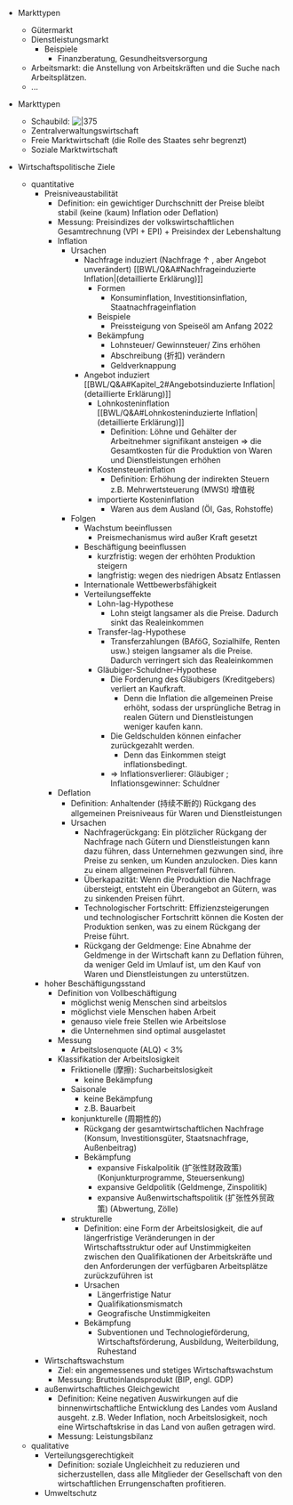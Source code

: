 - Markttypen 
	- Gütermarkt 
	- Dienstleistungsmarkt 
		- Beispiele 
			- Finanzberatung, Gesundheitsversorgung 
	- Arbeitsmarkt: die Anstellung von Arbeitskräften und die Suche nach Arbeitsplätzen. 
	- ... 
- Markttypen 
	- Schaubild: ![|375](https://github.com/xiaomeng-huang-study/images_BWL/blob/main/Snipaste_2023-10-30_20-17-36.png?raw=) 
	- Zentralverwaltungswirtschaft 
	- Freie Marktwirtschaft (die Rolle des Staates sehr begrenzt) 
	- Soziale Marktwirtschaft 

- Wirtschaftspolitische Ziele 
	- quantitative 
		- Preisniveaustabilität 
			- Definition: ein gewichtiger Durchschnitt der Preise bleibt stabil (keine (kaum) Inflation oder Deflation) 
			- Messung: Preisindizes der volkswirtschaftlichen Gesamtrechnung (VPI + EPI) + Preisindex der Lebenshaltung 
			- Inflation 
				- Ursachen 
					- Nachfrage induziert (Nachfrage $\uparrow$ , aber Angebot unverändert) [[BWL/Q&A#Nachfrageinduzierte Inflation|(detaillierte Erklärung)]] 
						- Formen 
							- Konsuminflation, Investitionsinflation, Staatnachfrageinflation 
						- Beispiele 
							- Preissteigung von Speiseöl am Anfang 2022 
						- Bekämpfung 
							- Lohnsteuer/ Gewinnsteuer/ Zins erhöhen 
							- Abschreibung (折扣) verändern 
							- Geldverknappung 
					- Angebot induziert [[BWL/Q&A#Kapitel_2#Angebotsinduzierte Inflation|(detaillierte Erklärung)]] 
						- Lohnkosteninflation [[BWL/Q&A#Lohnkosteninduzierte Inflation|(detaillierte Erklärung)]] 
							- Definition: Löhne und Gehälter der Arbeitnehmer signifikant ansteigen $\Rightarrow$ die Gesamtkosten für die Produktion von Waren und Dienstleistungen erhöhen 
						- Kostensteuerinflation 
							- Definition: Erhöhung der indirekten Steuern z.B. Mehrwertsteuerung (MWSt) 增值税 
						- importierte Kosteninflation 
							- Waren aus dem Ausland (Öl, Gas, Rohstoffe) 
				- Folgen 
					- Wachstum beeinflussen 
						- Preismechanismus wird außer Kraft gesetzt 
					- Beschäftigung beeinflussen 
						- kurzfristig: wegen der erhöhten Produktion steigern 
						- langfristig: wegen des niedrigen Absatz Entlassen 
					- Internationale Wettbewerbsfähigkeit 
					- Verteilungseffekte 
						- Lohn-lag-Hypothese 
							- Lohn steigt langsamer als die Preise. Dadurch sinkt das Realeinkommen 
						- Transfer-lag-Hypothese 
							- Transferzahlungen (BAföG, Sozialhilfe, Renten usw.) steigen langsamer als die Preise. Dadurch verringert sich das Realeinkommen 
						- Gläubiger-Schuldner-Hypothese 
							- Die Forderung des Gläubigers (Kreditgebers) verliert an Kaufkraft. 
								- Denn die Inflation die allgemeinen Preise erhöht, sodass der ursprüngliche Betrag in realen Gütern und Dienstleistungen weniger kaufen kann. 
							- Die Geldschulden können einfacher zurückgezahlt werden. 
								- Denn das Einkommen steigt inflationsbedingt. 
							- $\Longrightarrow$ Inflationsverlierer: Gläubiger ; Inflationsgewinner: Schuldner 
			- Deflation 
				- Definition: Anhaltender (持续不断的) Rückgang des allgemeinen Preisniveaus für Waren und Dienstleistungen 
				- Ursachen 
					- Nachfragerückgang: Ein plötzlicher Rückgang der Nachfrage nach Gütern und Dienstleistungen kann dazu führen, dass Unternehmen gezwungen sind, ihre Preise zu senken, um Kunden anzulocken. Dies kann zu einem allgemeinen Preisverfall führen.
					- Überkapazität: Wenn die Produktion die Nachfrage übersteigt, entsteht ein Überangebot an Gütern, was zu sinkenden Preisen führt.
					- Technologischer Fortschritt: Effizienzsteigerungen und technologischer Fortschritt können die Kosten der Produktion senken, was zu einem Rückgang der Preise führt.
					- Rückgang der Geldmenge: Eine Abnahme der Geldmenge in der Wirtschaft kann zu Deflation führen, da weniger Geld im Umlauf ist, um den Kauf von Waren und Dienstleistungen zu unterstützen. 
		- hoher Beschäftigungsstand 
			- Definition von Vollbeschäftigung 
				- möglichst wenig Menschen sind arbeitslos 
				- möglichst viele Menschen haben Arbeit 
				- genauso viele freie Stellen wie Arbeitslose 
				- die Unternehmen sind optimal ausgelastet 
			- Messung 
				- Arbeitslosenquote (ALQ) < 3% 
			- Klassifikation der Arbeitslosigkeit 
				- Friktionelle (摩擦): Sucharbeitslosigkeit 
					- keine Bekämpfung 
				- Saisonale 
					- keine Bekämpfung 
					- z.B. Bauarbeit 
				- konjunkturelle (周期性的) 
					- Rückgang der gesamtwirtschaftlichen Nachfrage (Konsum, Investitionsgüter, Staatsnachfrage, Außenbeitrag) 
					- Bekämpfung 
						- expansive Fiskalpolitik (扩张性财政政策) (Konjunkturprogramme, Steuersenkung) 
						- expansive Geldpolitik (Geldmenge, Zinspolitik) 
						- expansive Außenwirtschaftspolitik (扩张性外贸政策) (Abwertung, Zölle) 
				- strukturelle 
					- Definition: eine Form der Arbeitslosigkeit, die auf längerfristige Veränderungen in der Wirtschaftsstruktur oder auf Unstimmigkeiten zwischen den Qualifikationen der Arbeitskräfte und den Anforderungen der verfügbaren Arbeitsplätze zurückzuführen ist 
					- Ursachen 
						- Längerfristige Natur 
						- Qualifikationsmismatch 
						- Geografische Unstimmigkeiten 
					- Bekämpfung 
						- Subventionen und Technologieförderung, Wirtschaftsförderung, Ausbildung, Weiterbildung, Ruhestand 
		- Wirtschaftswachstum 
			- Ziel: ein angemessenes und stetiges Wirtschaftswachstum 
			- Messung: Bruttoinlandsprodukt (BIP, engl. GDP) 
		- außenwirtschaftliches Gleichgewicht 
			- Definition: Keine negativen Auswirkungen auf die binnenwirtschaftliche Entwicklung des Landes vom Ausland ausgeht. z.B. Weder Inflation, noch Arbeitslosigkeit, noch eine Wirtschaftskrise in das Land von außen getragen wird. 
			- Messung: Leistungsbilanz 
	- qualitative 
		- Verteilungsgerechtigkeit 
			- Definition: soziale Ungleichheit zu reduzieren und sicherzustellen, dass alle Mitglieder der Gesellschaft von den wirtschaftlichen Errungenschaften profitieren. 
		- Umweltschutz 